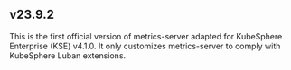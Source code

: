 ## v23.9.2

This is the first official version of metrics-server adapted for KubeSphere Enterprise (KSE) v4.1.0. It only customizes metrics-server to comply with KubeSphere Luban extensions.
